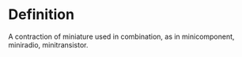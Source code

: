 # Definition

A contraction of miniature used in combination, as in minicomponent,
miniradio, minitransistor.
